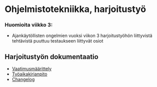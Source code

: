 # Ohjelmistotekniikka, harjoitustyö

### Huomioita viikko 3:
- Ajankäytöllisten ongelmien vuoksi viikon 3 harjoitustyöhön liittyvistä tehtävistä puuttuu testaukseen liittyvät osiot

## Harjoitustyön dokumentaatio
- [Vaatimusmäärittely](https://github.com/maijams/ot-harjoitustyo/blob/master/dokumentaatio/vaatimusmaarittely.md)
- [Työaikakirjanpito](https://github.com/maijams/ot-harjoitustyo/blob/master/dokumentaatio/tuntikirjanpito.md)
- [Changelog](https://github.com/maijams/ot-harjoitustyo/blob/master/dokumentaatio/changelog.md)
